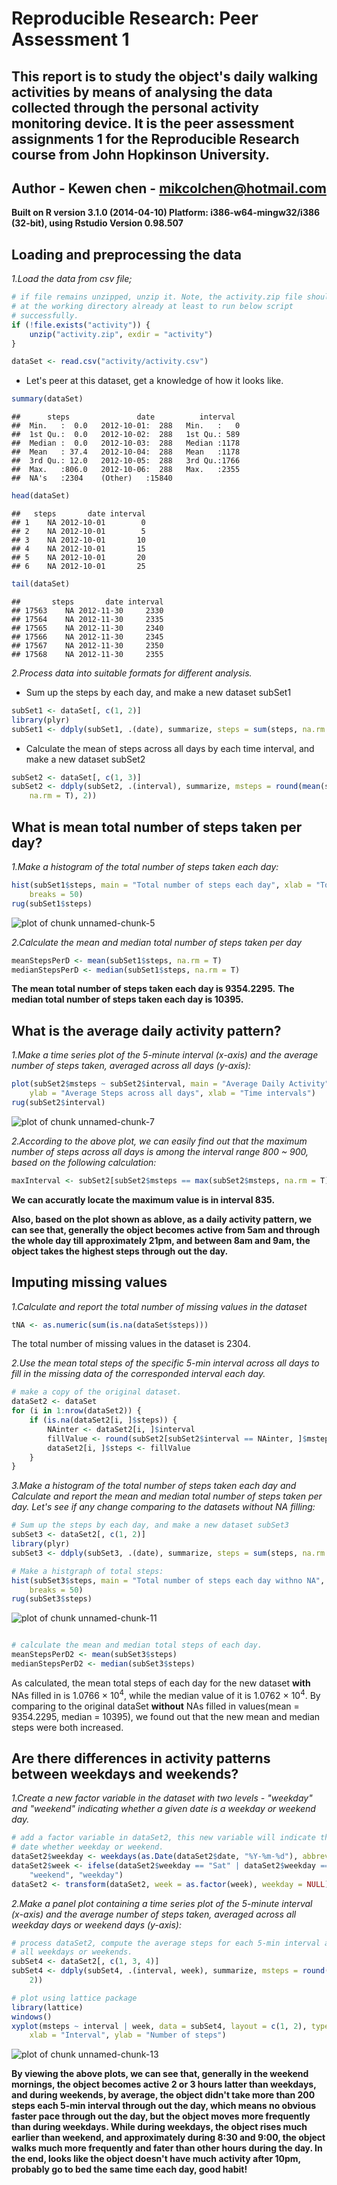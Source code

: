 # Reproducible Research: Peer Assessment 1

## This report is to study the object's daily walking activities by means of analysing the data collected through the personal activity monitoring device. It is the peer assessment assignments 1 for the Reproducible Research course from John Hopkinson University.

## Author - Kewen chen - mikcolchen@hotmail.com

**Built on R version 3.1.0 (2014-04-10) Platform: i386-w64-mingw32/i386 (32-bit), using Rstudio Version 0.98.507**

## Loading and preprocessing the data
*1.Load the data from csv file;*

```r
# if file remains unzipped, unzip it. Note, the activity.zip file should be
# at the working directory already at least to run below script
# successfully.
if (!file.exists("activity")) {
    unzip("activity.zip", exdir = "activity")
}

dataSet <- read.csv("activity/activity.csv")
```

* Let's peer at this dataset, get a knowledge of how it looks like.


```r
summary(dataSet)
```

```
##      steps               date          interval   
##  Min.   :  0.0   2012-10-01:  288   Min.   :   0  
##  1st Qu.:  0.0   2012-10-02:  288   1st Qu.: 589  
##  Median :  0.0   2012-10-03:  288   Median :1178  
##  Mean   : 37.4   2012-10-04:  288   Mean   :1178  
##  3rd Qu.: 12.0   2012-10-05:  288   3rd Qu.:1766  
##  Max.   :806.0   2012-10-06:  288   Max.   :2355  
##  NA's   :2304    (Other)   :15840
```

```r
head(dataSet)
```

```
##   steps       date interval
## 1    NA 2012-10-01        0
## 2    NA 2012-10-01        5
## 3    NA 2012-10-01       10
## 4    NA 2012-10-01       15
## 5    NA 2012-10-01       20
## 6    NA 2012-10-01       25
```

```r
tail(dataSet)
```

```
##       steps       date interval
## 17563    NA 2012-11-30     2330
## 17564    NA 2012-11-30     2335
## 17565    NA 2012-11-30     2340
## 17566    NA 2012-11-30     2345
## 17567    NA 2012-11-30     2350
## 17568    NA 2012-11-30     2355
```

*2.Process data into suitable formats for different analysis.*
* Sum up the steps by each day, and make a new dataset subSet1

```r
subSet1 <- dataSet[, c(1, 2)]
library(plyr)
subSet1 <- ddply(subSet1, .(date), summarize, steps = sum(steps, na.rm = T))
```

* Calculate the mean of steps across all days by each time interval, and make a new dataset subSet2

```r
subSet2 <- dataSet[, c(1, 3)]
subSet2 <- ddply(subSet2, .(interval), summarize, msteps = round(mean(steps, 
    na.rm = T), 2))
```


## What is mean total number of steps taken per day?
*1.Make a histogram of the total number of steps taken each day:*


```r
hist(subSet1$steps, main = "Total number of steps each day", xlab = "Total steps each day", 
    breaks = 50)
rug(subSet1$steps)
```

![plot of chunk unnamed-chunk-5](figure/unnamed-chunk-5.png) 


*2.Calculate the mean and median total number of steps taken per day*


```r
meanStepsPerD <- mean(subSet1$steps, na.rm = T)
medianStepsPerD <- median(subSet1$steps, na.rm = T)
```

**The mean total number of steps taken each day is 9354.2295.**
**The median total number of steps taken each day is 10395.**

## What is the average daily activity pattern?
*1.Make a time series plot of the 5-minute interval (x-axis) and the average number of steps taken, averaged across all days (y-axis):*


```r
plot(subSet2$msteps ~ subSet2$interval, main = "Average Daily Activity", type = "l", 
    ylab = "Average Steps across all days", xlab = "Time intervals")
rug(subSet2$interval)
```

![plot of chunk unnamed-chunk-7](figure/unnamed-chunk-7.png) 


*2.According to the above plot, we can easily find out that the maximum number of steps across all days is among the interval range 800 ~ 900, based on the following calculation:*


```r
maxInterval <- subSet2[subSet2$msteps == max(subSet2$msteps, na.rm = T), ]
```

**We can accuratly locate the maximum value is in interval 835.**

**Also, based on the plot shown as ablove, as a daily activity pattern, we can see that, generally the object becomes active from 5am and through the whole day till approximately 21pm, and between 8am and 9am, the object takes the highest steps through out the day.**

## Imputing missing values
*1.Calculate and report the total number of missing values in the dataset*


```r
tNA <- as.numeric(sum(is.na(dataSet$steps)))
```

The total number of missing values in the dataset is 2304.

*2.Use the mean total steps of the specific 5-min interval across all days to fill in the missing data of the corresponded interval each day.*


```r
# make a copy of the original dataset.
dataSet2 <- dataSet
for (i in 1:nrow(dataSet2)) {
    if (is.na(dataSet2[i, ]$steps)) {
        NAinter <- dataSet2[i, ]$interval
        fillValue <- round(subSet2[subSet2$interval == NAinter, ]$msteps, 0)
        dataSet2[i, ]$steps <- fillValue
    }
}
```


*3.Make a histogram of the total number of steps taken each day and Calculate and report the mean and median total number of steps taken per day. Let's see if any change comparing to the datasets without NA filling:*


```r
# Sum up the steps by each day, and make a new dataset subSet3
subSet3 <- dataSet2[, c(1, 2)]
library(plyr)
subSet3 <- ddply(subSet3, .(date), summarize, steps = sum(steps, na.rm = T))

# Make a histgraph of total steps:
hist(subSet3$steps, main = "Total number of steps each day withno NA", xlab = "Total steps each day", 
    breaks = 50)
rug(subSet3$steps)
```

![plot of chunk unnamed-chunk-11](figure/unnamed-chunk-11.png) 

```r

# calculate the mean and median total steps of each day.
meanStepsPerD2 <- mean(subSet3$steps)
medianStepsPerD2 <- median(subSet3$steps)
```


As calculated, the mean total steps of each day for the new dataset **with** NAs filled in is 1.0766 &times; 10<sup>4</sup>, while the median value of it is 1.0762 &times; 10<sup>4</sup>. By comparing to the original dataSet **without** NAs filled in values(mean = 9354.2295, median = 10395), we found out that the new mean and median steps were both increased.

## Are there differences in activity patterns between weekdays and weekends?
*1.Create a new factor variable in the dataset with two levels - "weekday" and "weekend" indicating whether a given date is a weekday or weekend day.*


```r
# add a factor variable in dataSet2, this new variable will indicate the
# date whether weekday or weekend.
dataSet2$weekday <- weekdays(as.Date(dataSet2$date, "%Y-%m-%d"), abbreviate = T)
dataSet2$week <- ifelse(dataSet2$weekday == "Sat" | dataSet2$weekday == "Sun", 
    "weekend", "weekday")
dataSet2 <- transform(dataSet2, week = as.factor(week), weekday = NULL)
```


*2.Make a panel plot containing a time series plot of the 5-minute interval (x-axis) and the average number of steps taken, averaged across all weekday days or weekend days (y-axis):*


```r
# process dataSet2, compute the average steps for each 5-min interval across
# all weekdays or weekends.
subSet4 <- dataSet2[, c(1, 3, 4)]
subSet4 <- ddply(subSet4, .(interval, week), summarize, msteps = round(mean(steps), 
    2))

# plot using lattice package
library(lattice)
windows()
xyplot(msteps ~ interval | week, data = subSet4, layout = c(1, 2), type = "l", 
    xlab = "Interval", ylab = "Number of steps")
```

![plot of chunk unnamed-chunk-13](figure/unnamed-chunk-13.png) 


**By viewing the above plots, we can see that, generally in the weekend mornings, the object becomes active 2 or 3 hours latter than weekdays, and during weekends, by average, the object didn't take more than 200 steps each 5-min interval through out the day, which means no obvious faster pace through out the day, but the object moves more frequently than during weekdays. While during weekdays, the object rises much earlier than weekend, and approximately during 8:30 and 9:00, the object walks much more frequently and fater than other hours during the day. In the end, looks like the object doesn't have much activity after 10pm, probably go to bed the same time each day, good habit!**
